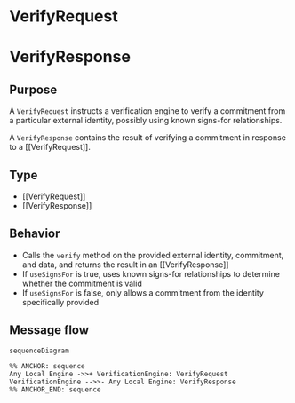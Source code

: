 <div class="message" markdown>


# VerifyRequest
# VerifyResponse

## Purpose

<!-- --8<-- [start:purpose] -->
A `VerifyRequest` instructs a verification engine to verify a commitment from a particular external identity, possibly using known signs-for relationships.

A `VerifyResponse` contains the result of verifying a commitment in response to a [[VerifyRequest]].
<!-- --8<-- [end:purpose] -->

## Type

<!-- --8<-- [start:type] -->
- [[VerifyRequest]]
- [[VerifyResponse]]
<!-- --8<-- [end:type] -->

## Behavior

<!-- --8<-- [start:behavior] -->
- Calls the `verify` method on the provided external identity, commitment, and data, and returns the result in an [[VerifyResponse]]
- If `useSignsFor` is true, uses known signs-for relationships to determine whether the commitment is valid
- If `useSignsFor` is false, only allows a commitment from the identity specifically provided
<!-- --8<-- [end:behavior] -->

## Message flow

<!-- --8<-- [start:messages] -->
```mermaid
sequenceDiagram

%% ANCHOR: sequence
Any Local Engine ->>+ VerificationEngine: VerifyRequest
VerificationEngine -->>- Any Local Engine: VerifyResponse
%% ANCHOR_END: sequence
```
<!-- --8<-- [end:messages] -->

</div>
